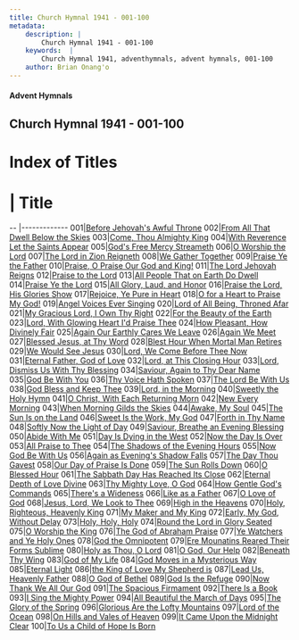 ```yaml
---
title: Church Hymnal 1941 - 001-100
metadata:
    description: |
        Church Hymnal 1941 - 001-100
    keywords:  |
        Church Hymnal 1941, adventhymnals, advent hymnals, 001-100
    author: Brian Onang'o
---
```


#### Advent Hymnals
## Church Hymnal 1941 - 001-100

# Index of Titles
# | Title                        
-- |-------------
001|[Before Jehovah's Awful Throne](/church-hymnal/001-100/001-010/Before-Jehovah's-Awful-Throne)
002|[From All That Dwell Below the Skies](/church-hymnal/001-100/001-010/From-All-That-Dwell-Below-the-Skies)
003|[Come, Thou Almighty King](/church-hymnal/001-100/001-010/Come,-Thou-Almighty-King)
004|[With Reverence Let the Saints Appear](/church-hymnal/001-100/001-010/With-Reverence-Let-the-Saints-Appear)
005|[God's Free Mercy Streameth](/church-hymnal/001-100/001-010/God's-Free-Mercy-Streameth)
006|[O Worship the Lord](/church-hymnal/001-100/001-010/O-Worship-the-Lord)
007|[The Lord in Zion Reigneth](/church-hymnal/001-100/001-010/The-Lord-in-Zion-Reigneth)
008|[We Gather Together](/church-hymnal/001-100/001-010/We-Gather-Together)
009|[Praise Ye the Father](/church-hymnal/001-100/001-010/Praise-Ye-the-Father)
010|[Praise, O Praise Our God and King!](/church-hymnal/001-100/001-010/Praise,-O-Praise-Our-God-and-King!)
011|[The Lord Jehovah Reigns](/church-hymnal/001-100/011-020/The-Lord-Jehovah-Reigns)
012|[Praise to the Lord](/church-hymnal/001-100/011-020/Praise-to-the-Lord)
013|[All People That on Earth Do Dwell](/church-hymnal/001-100/011-020/All-People-That-on-Earth-Do-Dwell)
014|[Praise Ye the Lord](/church-hymnal/001-100/011-020/Praise-Ye-the-Lord)
015|[All Glory, Laud, and Honor](/church-hymnal/001-100/011-020/All-Glory,-Laud,-and-Honor)
016|[Praise the Lord, His Glories Show](/church-hymnal/001-100/011-020/Praise-the-Lord,-His-Glories-Show)
017|[Rejoice, Ye Pure in Heart](/church-hymnal/001-100/011-020/Rejoice,-Ye-Pure-in-Heart)
018|[O for a Heart to Praise My God!](/church-hymnal/001-100/011-020/O-for-a-Heart-to-Praise-My-God!)
019|[Angel Voices Ever Singing](/church-hymnal/001-100/011-020/Angel-Voices-Ever-Singing)
020|[Lord of All Being, Throned Afar](/church-hymnal/001-100/011-020/Lord-of-All-Being,-Throned-Afar)
021|[My Gracious Lord, I Own Thy Right](/church-hymnal/001-100/021-030/My-Gracious-Lord,-I-Own-Thy-Right)
022|[For the Beauty of the Earth](/church-hymnal/001-100/021-030/For-the-Beauty-of-the-Earth)
023|[Lord, With Glowing Heart I'd Praise Thee](/church-hymnal/001-100/021-030/Lord,-With-Glowing-Heart-I'd-Praise-Thee)
024|[How Pleasant, How Divinely Fair](/church-hymnal/001-100/021-030/How-Pleasant,-How-Divinely-Fair)
025|[Again Our Earthly Cares We Leave](/church-hymnal/001-100/021-030/Again-Our-Earthly-Cares-We-Leave)
026|[Again We Meet](/church-hymnal/001-100/021-030/Again-We-Meet)
027|[Blessed Jesus, at Thy Word](/church-hymnal/001-100/021-030/Blessed-Jesus,-at-Thy-Word)
028|[Blest Hour When Mortal Man Retires](/church-hymnal/001-100/021-030/Blest-Hour-When-Mortal-Man-Retires)
029|[We Would See Jesus](/church-hymnal/001-100/021-030/We-Would-See-Jesus)
030|[Lord, We Come Before Thee Now](/church-hymnal/001-100/021-030/Lord,-We-Come-Before-Thee-Now)
031|[Eternal Father, God of Love](/church-hymnal/001-100/031-040/Eternal-Father,-God-of-Love)
032|[Lord, at This Closing Hour](/church-hymnal/001-100/031-040/Lord,-at-This-Closing-Hour)
033|[Lord, Dismiss Us With Thy Blessing](/church-hymnal/001-100/031-040/Lord,-Dismiss-Us-With-Thy-Blessing)
034|[Saviour, Again to Thy Dear Name](/church-hymnal/001-100/031-040/Saviour,-Again-to-Thy-Dear-Name)
035|[God Be With You](/church-hymnal/001-100/031-040/God-Be-With-You)
036|[Thy Voice Hath Spoken](/church-hymnal/001-100/031-040/Thy-Voice-Hath-Spoken)
037|[The Lord Be With Us](/church-hymnal/001-100/031-040/The-Lord-Be-With-Us)
038|[God Bless and Keep Thee](/church-hymnal/001-100/031-040/God-Bless-and-Keep-Thee)
039|[Lord, in the Morning](/church-hymnal/001-100/031-040/Lord,-in-the-Morning)
040|[Sweetly the Holy Hymn](/church-hymnal/001-100/031-040/Sweetly-the-Holy-Hymn)
041|[O Christ, With Each Returning Morn](/church-hymnal/001-100/041-050/O-Christ,-With-Each-Returning-Morn)
042|[New Every Morning](/church-hymnal/001-100/041-050/New-Every-Morning)
043|[When Morning Gilds the Skies](/church-hymnal/001-100/041-050/When-Morning-Gilds-the-Skies)
044|[Awake, My Soul](/church-hymnal/001-100/041-050/Awake,-My-Soul)
045|[The Sun Is on the Land](/church-hymnal/001-100/041-050/The-Sun-Is-on-the-Land)
046|[Sweet Is the Work, My God](/church-hymnal/001-100/041-050/Sweet-Is-the-Work,-My-God)
047|[Forth in Thy Name](/church-hymnal/001-100/041-050/Forth-in-Thy-Name)
048|[Softly Now the Light of Day](/church-hymnal/001-100/041-050/Softly-Now-the-Light-of-Day)
049|[Saviour, Breathe an Evening Blessing](/church-hymnal/001-100/041-050/Saviour,-Breathe-an-Evening-Blessing)
050|[Abide With Me](/church-hymnal/001-100/041-050/Abide-With-Me)
051|[Day Is Dying in the West](/church-hymnal/001-100/051-060/Day-Is-Dying-in-the-West)
052|[Now the Day Is Over](/church-hymnal/001-100/051-060/Now-the-Day-Is-Over)
053|[All Praise to Thee](/church-hymnal/001-100/051-060/All-Praise-to-Thee)
054|[The Shadows of the Evening Hours](/church-hymnal/001-100/051-060/The-Shadows-of-the-Evening-Hours)
055|[Now God Be With Us](/church-hymnal/001-100/051-060/Now-God-Be-With-Us)
056|[Again as Evening's Shadow Falls](/church-hymnal/001-100/051-060/Again-as-Evening's-Shadow-Falls)
057|[The Day Thou Gavest](/church-hymnal/001-100/051-060/The-Day-Thou-Gavest)
058|[Our Day of Praise Is Done](/church-hymnal/001-100/051-060/Our-Day-of-Praise-Is-Done)
059|[The Sun Rolls Down](/church-hymnal/001-100/051-060/The-Sun-Rolls-Down)
060|[O Blessed Hour](/church-hymnal/001-100/051-060/O-Blessed-Hour)
061|[The Sabbath Day Has Reached Its Close](/church-hymnal/001-100/061-070/The-Sabbath-Day-Has-Reached-Its-Close)
062|[Eternal Depth of Love Divine](/church-hymnal/001-100/061-070/Eternal-Depth-of-Love-Divine)
063|[Thy Mighty Love, O God](/church-hymnal/001-100/061-070/Thy-Mighty-Love,-O-God)
064|[How Gentle God's Commands](/church-hymnal/001-100/061-070/How-Gentle-God's-Commands)
065|[There's a Wideness](/church-hymnal/001-100/061-070/There's-a-Wideness)
066|[Like as a Father](/church-hymnal/001-100/061-070/Like-as-a-Father)
067|[O Love of God](/church-hymnal/001-100/061-070/O-Love-of-God)
068|[Jesus, Lord, We Look to Thee](/church-hymnal/001-100/061-070/Jesus,-Lord,-We-Look-to-Thee)
069|[High in the Heavens](/church-hymnal/001-100/061-070/High-in-the-Heavens)
070|[Holy, Righteous, Heavenly King](/church-hymnal/001-100/061-070/Holy,-Righteous,-Heavenly-King)
071|[My Maker and My King](/church-hymnal/001-100/071-080/My-Maker-and-My-King)
072|[Early, My God, Without Delay](/church-hymnal/001-100/071-080/Early,-My-God,-Without-Delay)
073|[Holy, Holy, Holy](/church-hymnal/001-100/071-080/Holy,-Holy,-Holy)
074|[Round the Lord in Glory Seated](/church-hymnal/001-100/071-080/Round-the-Lord-in-Glory-Seated)
075|[O Worship the King](/church-hymnal/001-100/071-080/O-Worship-the-King)
076|[The God of Abraham Praise](/church-hymnal/001-100/071-080/The-God-of-Abraham-Praise)
077|[Ye Watchers and Ye Holy Ones](/church-hymnal/001-100/071-080/Ye-Watchers-and-Ye-Holy-Ones)
078|[God the Omnipotent](/church-hymnal/001-100/071-080/God-the-Omnipotent)
079|[Ere Mounatins Reared Their Forms Sublime](/church-hymnal/001-100/071-080/Ere-Mounatins-Reared-Their-Forms-Sublime)
080|[Holy as Thou, O Lord](/church-hymnal/001-100/071-080/Holy-as-Thou,-O-Lord)
081|[O God, Our Help](/church-hymnal/001-100/081-090/O-God,-Our-Help)
082|[Beneath Thy Wing](/church-hymnal/001-100/081-090/Beneath-Thy-Wing)
083|[God of My Life](/church-hymnal/001-100/081-090/God-of-My-Life)
084|[God Moves in a Mysterious Way](/church-hymnal/001-100/081-090/God-Moves-in-a-Mysterious-Way)
085|[Eternal Light](/church-hymnal/001-100/081-090/Eternal-Light)
086|[the King of Love My Shepherd is](/church-hymnal/001-100/081-090/the-King-of-Love-My-Shepherd-is)
087|[Lead Us, Heavenly Father](/church-hymnal/001-100/081-090/Lead-Us,-Heavenly-Father)
088|[O God of Bethel](/church-hymnal/001-100/081-090/O-God-of-Bethel)
089|[God Is the Refuge](/church-hymnal/001-100/081-090/God-Is-the-Refuge)
090|[Now Thank We All Our God](/church-hymnal/001-100/081-090/Now-Thank-We-All-Our-God)
091|[The Spacious Firmament](/church-hymnal/001-100/091-100/The-Spacious-Firmament)
092|[There Is a Book](/church-hymnal/001-100/091-100/There-Is-a-Book)
093|[I Sing the Mighty Power](/church-hymnal/001-100/091-100/I-Sing-the-Mighty-Power)
094|[All Beautiful the March of Days](/church-hymnal/001-100/091-100/All-Beautiful-the-March-of-Days)
095|[The Glory of the Spring](/church-hymnal/001-100/091-100/The-Glory-of-the-Spring)
096|[Glorious Are the Lofty Mountains](/church-hymnal/001-100/091-100/Glorious-Are-the-Lofty-Mountains)
097|[Lord of the Ocean](/church-hymnal/001-100/091-100/Lord-of-the-Ocean)
098|[On Hills and Vales of Heaven](/church-hymnal/001-100/091-100/On-Hills-and-Vales-of-Heaven)
099|[It Came Upon the Midnight Clear](/church-hymnal/001-100/091-100/It-Came-Upon-the-Midnight-Clear)
100|[To Us a Child of Hope Is Born](/church-hymnal/001-100/091-100/To-Us-a-Child-of-Hope-Is-Born)